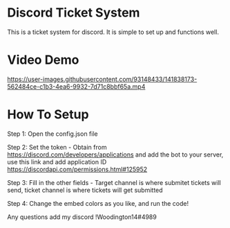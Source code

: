 # Discord Ticket System
This is a ticket system for discord. It is simple to set up and functions well. 
# Video Demo 
https://user-images.githubusercontent.com/93148433/141838173-562484ce-c1b3-4ea6-9932-7d71c8bbf65a.mp4 
# How To Setup 
Step 1: 
Open the config.json file 

Step 2: 
Set the token - Obtain from https://discord.com/developers/applications and add the bot to your server, use this link and add application ID https://discordapi.com/permissions.html#125952

Step 3: 
Fill in the other fields - Target channel is where submitet tickets will send, ticket channel is where tickets will get submitted 

Step 4: 
Change the embed colors as you like, and run the code!

Any questions add my discord !Woodington14#4989
